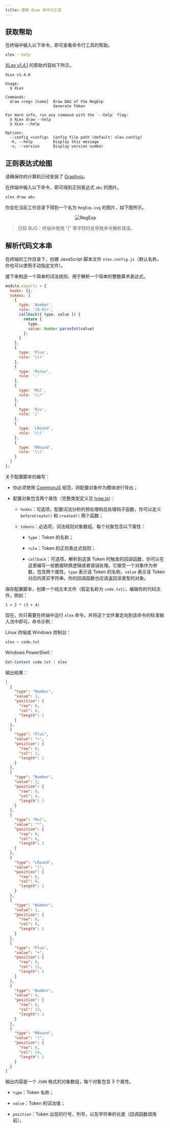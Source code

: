 ```yaml
---
title: 使用 XLex 命令行工具
---
```


## 获取帮助

在终端中输入以下命令，即可查看命令行工具的帮助。

```bash
xlex --help
```

[XLex v1.4.1](https://www.npmjs.com/package/xlex) 的帮助内容如下所示。

```text
XLex v1.4.0

Usage:
  $ XLex

Commands:
  draw <reg> [name]  Draw DAG of the RegExp
                     Generate Token

For more info, run any command with the `--help` flag:
  $ XLex draw --help
  $ XLex --help

Options:
  --config <config>  Config file path (default: xlex.config)
  -h, --help         Display this message
  -v, --version      Display version number
```

## 正则表达式绘图

请确保你的计算机已经安装了 [Graphviz](https://www.graphviz.org/)。

在终端中输入以下命令，即可得到正则表达式 `abc` 的图片。

```bash
xlex draw abc
```

你会在当前工作目录下得到一个名为 `RegExp.svg` 的图片，如下图所示。

<center><img src="/RegExp.svg" alt="RegExp"></center>

> 已知 BUG：终端中使用 "|" 等字符时会导致命令解析错误。

## 解析代码文本串

在终端的工作目录下，创建 JavaScript 脚本文件 `xlex.config.js`（默认名称，你也可以使用手动指定文件）。

接下来构造一个简单的词法规则，用于解析一个简单的整数算术表达式。

```js
module.exports = {
  hooks: {},
  tokens: [
    {
      type: 'Number',
      rule: '[0-9]+',
      callback({ type, value }) {
        return {
          type,
          value: Number.parseInt(value)
        };
      }
    },
    {
      type: 'Plus',
      rule: '\\+'
    },
    {
      type: 'Minus',
      rule: '-'
    },
    {
      type: 'Mul',
      rule: '\\*'
    },
    {
      type: 'Div',
      rule: '/'
    },
    {
      type: 'LRound',
      rule: '\\('
    },
    {
      type: 'RRound',
      rule: '\\)'
    }
  ]
};
```

关于配置脚本的编写：

+ 你必须使用 [CommonJS](http://www.commonjs.org/) 规范，将配置对象作为模块进行导出；

+ 配置对象包含两个属性（完整类型定义见 [type.ts](https://github.com/LonelyKuma/XLex/blob/master/src/lexer/type.ts#L27)）：

  + `hooks`：可选项，配置词法分析的预处理和后处理钩子函数，你可以定义 `beforeCreate()` 和 `created()` 两个函数；

  + `tokens`：必选项，词法规则对象数组，每个对象包含以下属性：

    + `type`：Token 的名称；

    + `rule`：Token 的正则表达式规则；

    + `callback`：可选项，解析到这类 Token 时触发的回调函数，你可以在这里编写一些数据转换逻辑或者错误处理。它接受一个对象作为参数，包含两个属性，`type` 表示该 Token 的名称，`value` 表示该 Token 对应的真实字符串。你的回调函数也应该返回该类型的对象。

保存配置脚本，创建一个纯文本文件（假定名称为 `code.txt`），编辑你的代码文件。例如：

```text
1 + 2 * (3 + 4)
```

现在，你只需要在终端中运行 `xlex` 命令，并将这个文件重定向到该命令的标准输入流中即可。命令示例：

Linux 终端或 Windows 控制台：

```bash
xlex < code.txt
```

Windows PowerShell：

```powershell
Get-Content code.txt | xlex
```

输出结果：

```json
[
  {
    "type": "Number",
    "value": 1,
    "position": {
      "row": 0,
      "col": 0,
      "length": 1
    }
  },
  {
    "type": "Plus",
    "value": "+",
    "position": {
      "row": 0,
      "col": 2,
      "length": 1
    }
  },
  {
    "type": "Number",
    "value": 2,
    "position": {
      "row": 0,
      "col": 4,
      "length": 1
    }
  },
  {
    "type": "Mul",
    "value": "*",
    "position": {
      "row": 0,
      "col": 6,
      "length": 1
    }
  },
  {
    "type": "LRound",
    "value": "(",
    "position": {
      "row": 0,
      "col": 8,
      "length": 1
    }
  },
  {
    "type": "Number",
    "value": 3,
    "position": {
      "row": 0,
      "col": 9,
      "length": 1
    }
  },
  {
    "type": "Plus",
    "value": "+",
    "position": {
      "row": 0,
      "col": 11,
      "length": 1
    }
  },
  {
    "type": "Number",
    "value": 4,
    "position": {
      "row": 0,
      "col": 13,
      "length": 1
    }
  },
  {
    "type": "RRound",
    "value": ")",
    "position": {
      "row": 0,
      "col": 14,
      "length": 1
    }
  }
]
```

输出内容是一个 `JSON` 格式的对象数组，每个对象包含 3 个属性。

+ `type`：Token 名称；

+ `value`：Token 的词法值；

+ `position`：Token 出现的行号，列号，以及字符串的长度（回调函数调用前）。
